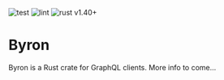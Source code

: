 ![test](https://github.com/npmccallum/byron/workflows/test/badge.svg)
![lint](https://github.com/npmccallum/byron/workflows/lint/badge.svg)
![rust v1.40+](https://img.shields.io/badge/rustc-v1.40%2B-blue.svg)

# Byron

Byron is a Rust crate for GraphQL clients. More info to come...
